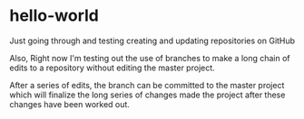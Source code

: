 # hello-world

Just going through and testing creating and updating repositories on GitHub

Also, Right now I'm testing out the use of branches to make a long 
chain of edits to a repository without editing the master project.

After a series of edits, the branch can be committed to the master 
project which will finalize the long series of changes made the 
project after these changes have been worked out.

